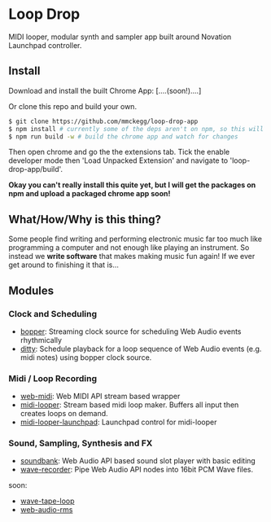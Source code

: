 Loop Drop
===

MIDI looper, modular synth and sampler app built around Novation Launchpad controller.

## Install

Download and install the built Chrome App: [....(soon!)....]

Or clone this repo and build your own.

```bash
$ git clone https://github.com/mmckegg/loop-drop-app
$ npm install # currently some of the deps aren't on npm, so this will fail :(
$ npm run build -w # build the chrome app and watch for changes
```

Then open chrome and go the the extensions tab. Tick the enable developer mode then 'Load Unpacked Extension' and navigate to 'loop-drop-app/build'.

**Okay you can't really install this quite yet, but I will get the packages on npm and upload a packaged chrome app soon!**

## What/How/Why is this thing?

Some people find writing and performing electronic music far too much like programming a computer and not enough like playing an instrument. So instead we **write software** that makes making music fun again! If we ever get around to finishing it that is...

## Modules

### Clock and Scheduling

- [bopper](https://github.com/mmckegg/bopper): Streaming clock source for scheduling Web Audio events rhythmically
- [ditty](https://github.com/mmckegg/ditty): Schedule playback for a loop sequence of Web Audio events (e.g. midi notes) using bopper clock source.

### Midi / Loop Recording

- [web-midi](https://github.com/mmckegg/web-midi): Web MIDI API stream based wrapper
- [midi-looper](https://github.com/mmckegg/midi-looper): Stream based midi loop maker. Buffers all input then creates loops on demand.
- [midi-looper-launchpad](https://github.com/mmckegg/midi-looper-launchpad): Launchpad control for midi-looper

### Sound, Sampling, Synthesis and FX

- [soundbank](https://github.com/mmckegg/soundbank): Web Audio API based sound slot player with basic editing
- [wave-recorder](https://github.com/mmckegg/wave-recorder): Pipe Web Audio API nodes into 16bit PCM Wave files.

soon:
- [wave-tape-loop](https://github.com/mmckegg/wave-tape-loop)
- [web-audio-rms](https://github.com/mmckegg/web-audio-rms)